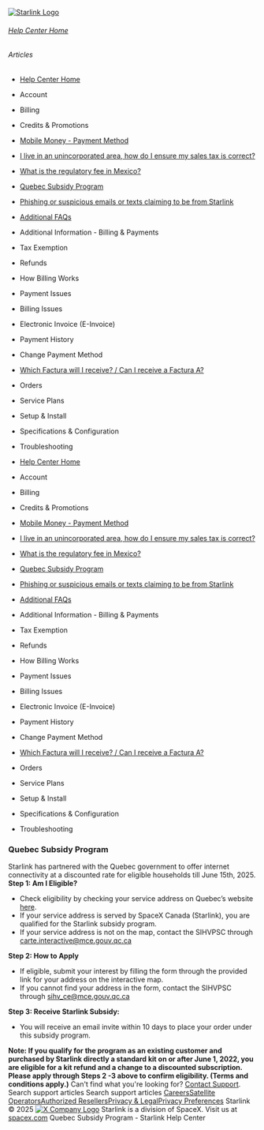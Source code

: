 [![Starlink Logo](https://www.starlink.com/_next/image?url=%2Fassets%2Fimages%2Flogo%2Flogo_white.png&w=3840&q=75)](https://www.starlink.com/support/article/<https:/www.starlink.com/>)
###### [Help Center Home](https://www.starlink.com/support/article/</support>)
###### Articles
  * [Help Center Home](https://www.starlink.com/support/article/</support>)
  * Account
  * Billing
  * Credits & Promotions
  * [Mobile Money - Payment Method](https://www.starlink.com/support/article/</support/article/9b82b08e-3d7a-f94f-c938-9322746f1b76>)
  * [I live in an unincorporated area, how do I ensure my sales tax is correct?](https://www.starlink.com/support/article/</support/article/96c599f8-db14-d297-4138-3b04e92b17ad>)
  * [What is the regulatory fee in Mexico? ](https://www.starlink.com/support/article/</support/article/c0a598ac-937e-958f-4b8d-c01dbd92dac1>)
  * [Quebec Subsidy Program](https://www.starlink.com/support/article/</support/article/7e140ce0-40ab-1c71-3fd5-0c7177cd83f9>)
  * [Phishing or suspicious emails or texts claiming to be from Starlink](https://www.starlink.com/support/article/</support/article/7eedb59e-9c8d-0f34-b40d-37921d0fe98a>)
  * [Additional FAQs](https://www.starlink.com/support/article/</support/article/9334ff65-c6e4-00d3-23ca-4ac4007c88fa>)
  * Additional Information - Billing & Payments
  * Tax Exemption
  * Refunds
  * How Billing Works
  * Payment Issues
  * Billing Issues
  * Electronic Invoice (E-Invoice)
  * Payment History
  * Change Payment Method
  * [Which Factura will I receive? / Can I receive a Factura A?](https://www.starlink.com/support/article/</support/article/4f44e3a8-e82f-1d80-3608-f04a7d6a4b3b>)
  * Orders
  * Service Plans
  * Setup & Install
  * Specifications & Configuration
  * Troubleshooting


  * [Help Center Home](https://www.starlink.com/support/article/</support>)
  * Account
  * Billing
  * Credits & Promotions
  * [Mobile Money - Payment Method](https://www.starlink.com/support/article/</support/article/9b82b08e-3d7a-f94f-c938-9322746f1b76>)
  * [I live in an unincorporated area, how do I ensure my sales tax is correct?](https://www.starlink.com/support/article/</support/article/96c599f8-db14-d297-4138-3b04e92b17ad>)
  * [What is the regulatory fee in Mexico? ](https://www.starlink.com/support/article/</support/article/c0a598ac-937e-958f-4b8d-c01dbd92dac1>)
  * [Quebec Subsidy Program](https://www.starlink.com/support/article/</support/article/7e140ce0-40ab-1c71-3fd5-0c7177cd83f9>)
  * [Phishing or suspicious emails or texts claiming to be from Starlink](https://www.starlink.com/support/article/</support/article/7eedb59e-9c8d-0f34-b40d-37921d0fe98a>)
  * [Additional FAQs](https://www.starlink.com/support/article/</support/article/9334ff65-c6e4-00d3-23ca-4ac4007c88fa>)
  * Additional Information - Billing & Payments
  * Tax Exemption
  * Refunds
  * How Billing Works
  * Payment Issues
  * Billing Issues
  * Electronic Invoice (E-Invoice)
  * Payment History
  * Change Payment Method
  * [Which Factura will I receive? / Can I receive a Factura A?](https://www.starlink.com/support/article/</support/article/4f44e3a8-e82f-1d80-3608-f04a7d6a4b3b>)
  * Orders
  * Service Plans
  * Setup & Install
  * Specifications & Configuration
  * Troubleshooting


### Quebec Subsidy Program
Starlink has partnered with the Quebec government to offer internet connectivity at a discounted rate for eligible households till June 15th, 2025. 
**Step 1: Am I Eligible?**
  * Check eligibility by checking your service address on Quebec’s website [here](https://www.starlink.com/support/article/<https:/www.quebec.ca/habitation-territoire/amenagement-developpement-territoires/internet-haute-vitesse-etat-situation?type=adresse&value=&code=>).
  * If your service address is served by SpaceX Canada (Starlink), you are qualified for the Starlink subsidy program.
  * If your service address is not on the map, contact the SIHVPSC through carte.interactive@mce.gouv.qc.ca


**Step 2: How to Apply**
  * If eligible, submit your interest by filling the form through the provided link for your address on the interactive map. 
  * If you cannot find your address in the form, contact the SIHVPSC through sihv_ce@mce.gouv.qc.ca


**Step 3: Receive Starlink Subsidy:**
  * You will receive an email invite within 10 days to place your order under this subsidy program.


**Note: If you qualify for the program as an existing customer and purchased by Starlink directly a standard kit on or after June 1, 2022, you are eligible for a kit refund and a change to a discounted subscription. Please apply through Steps 2 -3 above to confirm eligibility. (Terms and conditions apply.)**
Can't find what you're looking for? [Contact Support](https://www.starlink.com/support/article/</support/tickets?sourceType=web_article_help_center&sourceValue=7e140ce0-40ab-1c71-3fd5-0c7177cd83f9>).
Search support articles
Search support articles
[Careers](https://www.starlink.com/support/article/<https:/www.spacex.com/careers>)[Satellite Operators](https://www.starlink.com/support/article/<https:/starlink.com/satellite-operators>)[Authorized Resellers](https://www.starlink.com/support/article/<https:/starlink.com/resellers>)[Privacy & Legal](https://www.starlink.com/support/article/<https:/starlink.com/legal>)[Privacy Preferences](https://www.starlink.com/support/article/<>)
Starlink © 2025
[![X Company Logo](https://www.starlink.com/assets/images/icons/x-logo.svg)](https://www.starlink.com/support/article/<https:/twitter.com/Starlink>)
Starlink is a division of SpaceX. Visit us at [spacex.com](https://www.starlink.com/support/article/<https:/www.spacex.com/>)
Quebec Subsidy Program - Starlink Help Center
